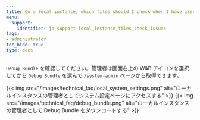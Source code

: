 ```yaml
---
title: On a local instance, which files should I check when I have issues?
menu:
  support:
    identifier: ja-support-local_instance_files_check_issues
tags:
- administrator
toc_hide: true
type: docs
---
```


`Debug Bundle` を確認してください。管理者は画面右上の W&B アイコンを選択してから `Debug Bundle` を選んで `/system-admin` ページから取得できます。

{{< img src="/images/technical_faq/local_system_settings.png" alt="ローカルインスタンスの管理者としてシステム設定ページにアクセスする" >}}
{{< img src="/images/technical_faq/debug_bundle.png" alt="ローカルインスタンスの管理者として Debug Bundle をダウンロードする" >}}